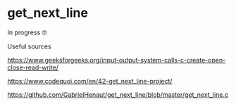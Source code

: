 # get_next_line
In progress 🤓

Useful sources

https://www.geeksforgeeks.org/input-output-system-calls-c-create-open-close-read-write/

https://www.codequoi.com/en/42-get_next_line-project/

https://github.com/GabrielHenaut/get_next_line/blob/master/get_next_line.c
